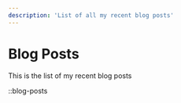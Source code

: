 ```yaml
---
description: 'List of all my recent blog posts'
---
```

# Blog Posts

This is the list of my recent blog posts

::blog-posts


